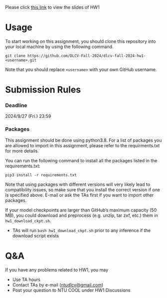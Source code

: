 
Please click [this link](https://docs.google.com/presentation/d/1r3zxEd6IXVXq7_pQJuXwql-iKlwU1LWMqVQBsetx4rA/edit?usp=sharing) to view the slides of HW1

# Usage
To start working on this assignment, you should clone this repository into your local machine by using the following command.

    git clone https://github.com/DLCV-Fall-2024/dlcv-fall-2024-hw1-<username>.git
Note that you should replace `<username>` with your own GitHub username.

# Submission Rules
### Deadline
2024/9/27 (Fri.) 23:59

### Packages
This assignment should be done using python3.8. For a list of packages you are allowed to import in this assignment, please refer to the requirments.txt for more details.

You can run the following command to install all the packages listed in the requirements.txt:

    pip3 install -r requirements.txt

Note that using packages with different versions will very likely lead to compatibility issues, so make sure that you install the correct version if one is specified above. E-mail or ask the TAs first if you want to import other packages.

If your model checkpoints are larger than GitHub’s maximum capacity (50 MB), you could download and preprocess (e.g. unzip, tar zxf, etc.) them in `hw1_download_ckpt.sh`.
* TAs will run `bash hw1_download_ckpt.sh` prior to any inference if the download script exists

# Q&A
If you have any problems related to HW1, you may
- Use TA hours
- Contact TAs by e-mail ([ntudlcv@gmail.com](mailto:ntudlcv@gmail.com))
- Post your question to NTU COOL under HW1 Discussions
